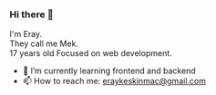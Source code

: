 ### Hi there 👋

I'm Eray. <br/>
They call me Mek. <br/>
17 years old
Focused on web development.

- 🌱 I’m currently learning frontend and backend
- 📫 How to reach me: [eraykeskinmac@gmail.com](mailto:eraykeskinmac@gmail.com)
